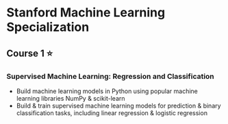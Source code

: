 # Stanford Machine Learning Specialization
## Course 1 ⭐
### Supervised Machine Learning: Regression and Classification
- Build machine learning models in Python using popular machine learning libraries NumPy & scikit-learn
- Build & train supervised machine learning models for prediction & binary classification tasks, including linear regression & logistic regression
